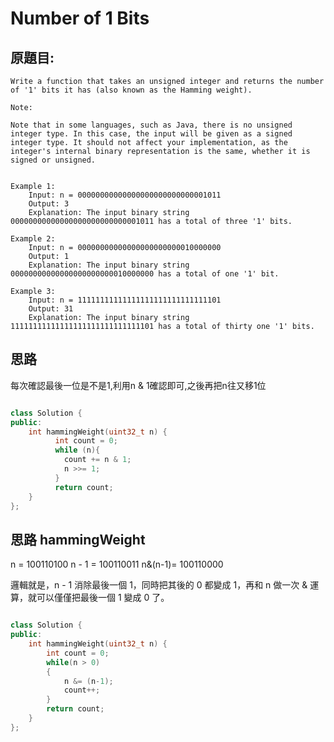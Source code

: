 # Number of 1 Bits


## 原題目:
```
Write a function that takes an unsigned integer and returns the number of '1' bits it has (also known as the Hamming weight).

Note:

Note that in some languages, such as Java, there is no unsigned integer type. In this case, the input will be given as a signed integer type. It should not affect your implementation, as the integer's internal binary representation is the same, whether it is signed or unsigned.


Example 1:
    Input: n = 00000000000000000000000000001011
    Output: 3
    Explanation: The input binary string 00000000000000000000000000001011 has a total of three '1' bits.

Example 2:
    Input: n = 00000000000000000000000010000000
    Output: 1
    Explanation: The input binary string 00000000000000000000000010000000 has a total of one '1' bit.
    
Example 3:
    Input: n = 11111111111111111111111111111101
    Output: 31
    Explanation: The input binary string 11111111111111111111111111111101 has a total of thirty one '1' bits.

```

## 思路 
每次確認最後一位是不是1,利用n & 1確認即可,之後再把n往又移1位

```c++

class Solution {
public:
    int hammingWeight(uint32_t n) {
          int count = 0; 
          while (n){  
            count += n & 1;    
            n >>= 1;
          }
          return count;
    }
};

```
## 思路 hammingWeight         
         
n      =  100110100
n - 1  =  100110011
n&(n-1)=  100110000

邏輯就是，n - 1 消除最後一個 1，同時把其後的 0 都變成 1，再和 n 做一次 & 運算，就可以僅僅把最後一個 1 變成 0 了。


```c++

class Solution {
public:
    int hammingWeight(uint32_t n) {
        int count = 0;
        while(n > 0)
        {
            n &= (n-1);
            count++;
        }
        return count;
    }
};

```